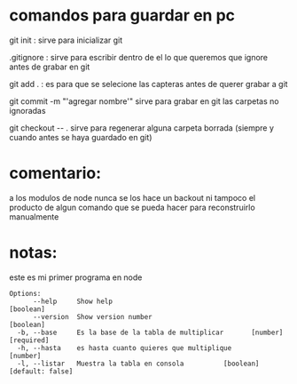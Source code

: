 # comandos para guardar en pc
git init : sirve para inicializar git

.gitignore : sirve para escribir dentro de el lo que queremos que ignore antes de grabar en git 

git add . : es para que se selecione las capteras antes de querer grabar a git

git commit -m "'agregar nombre'"  sirve para grabar en git las carpetas no ignoradas

git checkout -- .  sirve para regenerar alguna carpeta borrada (siempre y cuando antes se haya guardado en git)

# comentario:
a los modulos de node nunca se los hace un backout
ni tampoco el producto de algun comando que se pueda hacer para reconstruirlo manualmente

# notas:
este es mi primer programa en node


```
Options:
      --help     Show help                                             [boolean]
      --version  Show version number                                   [boolean]
  -b, --base     Es la base de la tabla de multiplicar       [number] [required]
  -h, --hasta    es hasta cuanto quieres que multiplique                [number]
  -l, --listar   Muestra la tabla en consola          [boolean] [default: false]
  ```